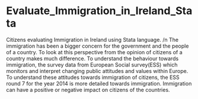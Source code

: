 # Evaluate_Immigration_in_Ireland_Stata
Citizens evaluating Immigration in Ireland using Stata language. /n
The immigration has been a bigger concern for the government and the people of a country. To look
at this perspective from the opinion of citizens of a country makes much difference. To understand
the behaviour towards immigration, the survey data from European Social survey(ESS) which
monitors and interpret changing public attitudes and values within Europe.
To understand these attitudes towards immigration of citizens, the ESS round 7 for the year 2014 is
more detailed towards immigration. Immigration can have a positive or negative impact on citizens of
the countries.
